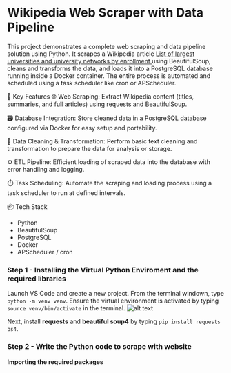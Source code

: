 # Wikipedia Web Scraper with Data Pipeline

This project demonstrates a complete web scraping and data pipeline solution using Python. It scrapes a Wikipedia article [List of largest universities and university networks by enrollment ](https://en.wikipedia.org/wiki/List_of_largest_universities_and_university_networks_by_enrollment) using BeautifulSoup, cleans and transforms the data, and loads it into a PostgreSQL database running inside a Docker container. The entire process is automated and scheduled using a task scheduler like cron or APScheduler.

🔧 Key Features
🌐 Web Scraping: Extract Wikipedia content (titles, summaries, and full articles) using requests and BeautifulSoup.

🗃️ Database Integration: Store cleaned data in a PostgreSQL database configured via Docker for easy setup and portability.

🧹 Data Cleaning & Transformation: Perform basic text cleaning and transformation to prepare the data for analysis or storage.

⚙️ ETL Pipeline: Efficient loading of scraped data into the database with error handling and logging.

⏱️ Task Scheduling: Automate the scraping and loading process using a task scheduler to run at defined intervals.

📦 Tech Stack
- Python
- BeautifulSoup
- PostgreSQL
- Docker
- APScheduler / cron

### Step 1 - Installing the Virtual Python Enviroment and the required libraries
Launch VS Code and create a new project. From the terminal windown, type `python -m venv venv`.
Ensure the virtual environment is activated by typing `source venv/bin/activate` in the terminal.
![alt text](Images/Img_01.png)

Next, install **requests** and **beautiful soup4** by typing `pip install requests bs4`.

### Step 2 - Write the Python code to scrape with website

**Importing the required packages**

